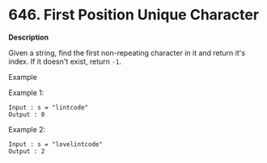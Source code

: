 # 646. First Position Unique Character

**Description**

Given a string, find the first non-repeating character in it and return it's index. If it doesn't exist, return `-1`.

Example

Example 1:

```
Input : s = "lintcode"
Output : 0
```

Example 2:

```
Input : s = "lovelintcode"
Output : 2
```
